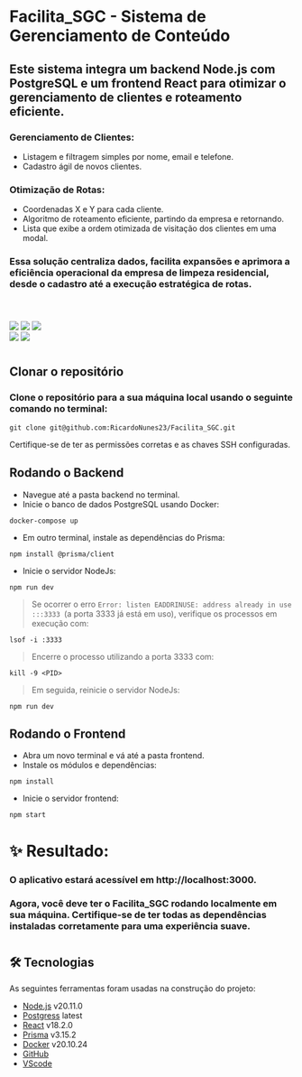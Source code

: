 # Facilita_SGC - Sistema de Gerenciamento de Conteúdo

## Este sistema integra um backend Node.js com PostgreSQL e um frontend React para otimizar o gerenciamento de clientes e roteamento eficiente.

### Gerenciamento de Clientes:
* Listagem e filtragem simples por nome, email e telefone.
* Cadastro ágil de novos clientes.

### Otimização de Rotas:

* Coordenadas X e Y para cada cliente.
* Algoritmo de roteamento eficiente, partindo da empresa e retornando.
* Lista que exibe a ordem otimizada de visitação dos clientes em uma modal.

### Essa solução centraliza dados, facilita expansões e aprimora a eficiência operacional da empresa de limpeza residencial, desde o cadastro até a execução estratégica de rotas.
#
<br/>
<div>
  <img src="https://img.shields.io/badge/Node%20js-339933?style=for-the-badge&logo=nodedotjs&logoColor=white">
  <img src="https://img.shields.io/badge/PostgreSQL-316192?style=for-the-badge&logo=postgresql&logoColor=white">
  <img src="https://img.shields.io/badge/React-20232A?style=for-the-badge&logo=react&logoColor=61DAFB">
</div>

<div>
  <img src="https://img.shields.io/badge/Docker-2CA5E0?style=for-the-badge&logo=docker&logoColor=white">
  <img src="https://img.shields.io/badge/Prisma-3982CE?style=for-the-badge&logo=Prisma&logoColor=white">
</div>

#

## Clonar o repositório

### Clone o repositório para a sua máquina local usando o seguinte comando no terminal:

```
git clone git@github.com:RicardoNunes23/Facilita_SGC.git

```

 Certifique-se de ter as permissões corretas e as chaves SSH configuradas.



## Rodando o Backend 



* Navegue até a pasta backend no terminal.
* Inicie o banco de dados PostgreSQL usando Docker:

```
docker-compose up

```


* Em outro terminal, instale as dependências do Prisma:

```
npm install @prisma/client

```

* Inicie o servidor NodeJs:

```
npm run dev

```
> Se ocorrer o erro `Error: listen EADDRINUSE: address already in use :::3333 `(a porta 3333 já está em uso), verifique os processos em execução com:

```
lsof -i :3333

```

> Encerre o processo utilizando a porta 3333 com:

```
kill -9 <PID>

```

> Em seguida, reinicie o servidor NodeJs:

```
npm run dev

```

>


## Rodando o Frontend

* Abra um novo terminal e vá até a pasta frontend.
* Instale os módulos e dependências:

```
npm install

```
* Inicie o servidor frontend:

```
npm start

```

# ✨ Resultado:
### O aplicativo estará acessível em http://localhost:3000.



### Agora, você deve ter o Facilita_SGC rodando localmente em sua máquina. Certifique-se de ter todas as dependências instaladas corretamente para uma experiência suave.

#


## 🛠 Tecnologias

As seguintes ferramentas foram usadas na construção do projeto:

- [Node.js](https://nodejs.org/en/) v20.11.0
- [Postgress](https://www.prisma.io/) latest
- [React](https://pt-br.reactjs.org/) v18.2.0
- [Prisma](https://www.prisma.io/) v3.15.2
- [Docker](https://www.docker.com/) v20.10.24
- [GitHub](https://github.com/)
- [VScode](https://code.visualstudio.com/)

